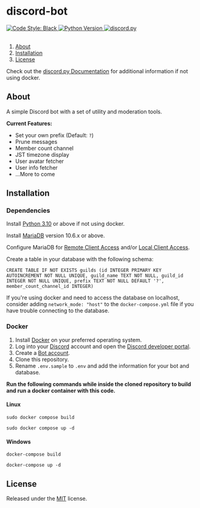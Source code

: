 # discord-bot

<a href="https://github.com/psf/black">
    <img src="https://img.shields.io/badge/code%20style-black-000000.svg" alt="Code Style: Black">
</a>
<a href="https://www.python.org/downloads/">
    <img alt="Python Version" src="https://img.shields.io/badge/python-3.10%2B-blue">
</a>
<a href="https://github.com/Rapptz/discord.py/">
    <img src="https://img.shields.io/badge/discord-py-blue.svg" alt="discord.py">
</a>
<br></br>

1. [About](#about)
1. [Installation](#installation)
1. [License](#license)

Check out the [discord.py Documentation](https://discordpy.readthedocs.io/en/latest/intro.html) for additional information if not using docker.

## About

A simple Discord bot with a set of utility and moderation tools.

**Current Features:**

- Set your own prefix (Default: `?`)
- Prune messages
- Member count channel
- JST timezone display
- User avatar fetcher
- User info fetcher
- ...More to come

## Installation

### Dependencies

Install [Python 3.10](https://www.python.org/downloads/) or above if not using docker.

Install [MariaDB](https://mariadb.org/download/) version 10.6.x or above.

Configure MariaDB for [Remote Client Access](https://mariadb.com/kb/en/configuring-mariadb-for-remote-client-access/) and/or [Local Client Access](https://www.digitalocean.com/community/tutorials/how-to-install-mariadb-on-ubuntu-18-04).

Create a table in your database with the following schema:

```
CREATE TABLE IF NOT EXISTS guilds (id INTEGER PRIMARY KEY AUTOINCREMENT NOT NULL UNIQUE, guild_name TEXT NOT NULL, guild_id INTEGER NOT NULL UNIQUE, prefix TEXT NOT NULL DEFAULT '?', member_count_channel_id INTEGER)
```

If you're using docker and need to access the database on localhost, consider adding `network_mode: "host"` to the `docker-compose.yml` file if you have trouble connecting to the database.

### Docker

1. Install [Docker](https://docs.docker.com/engine/install/) on your preferred operating system.
1. Log into your [Discord](https://discord.com/) account and open the [Discord developer portal](https://discord.com/developers/docs/getting-started#configuring-a-bot).
1. Create a [Bot account](https://discordpy.readthedocs.io/en/stable/discord.html).
1. Clone this repository.
1. Rename `.env.sample` to `.env` and add the information for your bot and database.

**Run the following commands while inside the cloned repository to build and run a docker container with this code.**

#### Linux

```
sudo docker compose build
```

```
sudo docker compose up -d
```

#### Windows

```
docker-compose build
```

```
docker-compose up -d
```

## License

Released under the [MIT](https://spdx.org/licenses/MIT.html) license.
